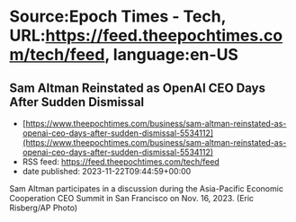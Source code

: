 # Source:Epoch Times - Tech, URL:https://feed.theepochtimes.com/tech/feed, language:en-US

## Sam Altman Reinstated as OpenAI CEO Days After Sudden Dismissal
 - [https://www.theepochtimes.com/business/sam-altman-reinstated-as-openai-ceo-days-after-sudden-dismissal-5534112](https://www.theepochtimes.com/business/sam-altman-reinstated-as-openai-ceo-days-after-sudden-dismissal-5534112)
 - RSS feed: https://feed.theepochtimes.com/tech/feed
 - date published: 2023-11-22T09:44:59+00:00

Sam Altman participates in a discussion during the Asia-Pacific Economic Cooperation CEO Summit in San Francisco on Nov. 16, 2023. (Eric Risberg/AP Photo)

